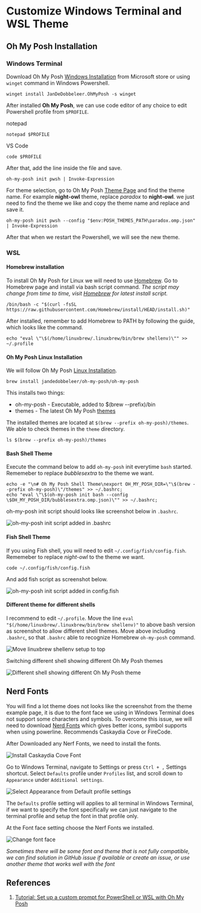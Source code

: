 # Customize Windows Terminal and WSL Theme

## Oh My Posh Installation

### Windows Terminal
Download Oh My Posh [Windows Installation](https://ohmyposh.dev/docs/installation/windows) from Microsoft store or using `winget` command in Windows Powershell.

```
winget install JanDeDobbeleer.OhMyPosh -s winget
```

After installed **Oh My Posh**, we can use code editor of any choice to edit Powershell profile from `$PROFILE`.

notepad
```
notepad $PROFILE
```

VS Code
```
code $PROFILE
```

After that, add the line inside the file and save.

```
oh-my-posh init pwsh | Invoke-Expression
```

For theme selection, go to Oh My Posh [Theme Page](https://ohmyposh.dev/docs/themes) and find the theme name. For example **night-owl** theme, replace *paradox* to **night-owl**. we just need to find the theme we like and copy the theme name and replace and save it.

```
oh-my-posh init pwsh --config "$env:POSH_THEMES_PATH\paradox.omp.json" | Invoke-Expression
```

After that when we restart the Powershell, we will see the new theme.

### WSL

#### Homebrew installation
To install Oh My Posh for Linux we will need to use [Homebrew](https://brew.sh/). Go to Homebrew page and install via bash script command. *The script may change from time to time, visit [Homebrew](https://brew.sh/) for latest install script.*

```
/bin/bash -c "$(curl -fsSL https://raw.githubusercontent.com/Homebrew/install/HEAD/install.sh)"
```

After installed, remember to add Homebrew to PATH by following the guide, which looks like the command.

```
echo "eval \"\$(/home/linuxbrew/.linuxbrew/bin/brew shellenv)\"" >> ~/.profile
```

#### Oh My Posh Linux Installation

We will follow Oh My Posh [Linux Installation](https://ohmyposh.dev/docs/installation/linux).

```
brew install jandedobbeleer/oh-my-posh/oh-my-posh
```

This installs two things:

- oh-my-posh - Executable, added to $(brew --prefix)/bin
- themes - The latest Oh My Posh [themes](https://ohmyposh.dev/docs/themes)

The installed themes are located at `$(brew --prefix oh-my-posh)/themes`. We able to check themes in the `theme` directory.

```
ls $(brew --prefix oh-my-posh)/themes
```

#### Bash Shell Theme

Execute the command below to add `oh-my-posh` init everytime `bash` started. Rememeber to replace *bubblesextra* to the theme we want.

```
echo -e "\n# Oh My Posh Shell Theme\nexport OH_MY_POSH_DIR=\"\$(brew --prefix oh-my-posh)\"/themes" >> ~/.bashrc;
echo "eval \"\$(oh-my-posh init bash --config \$OH_MY_POSH_DIR/bubblesextra.omp.json)\"" >> ~/.bashrc;
```

oh-my-posh init script should looks like screenshot below in `.bashrc`.

![oh-my-posh init script added in .bashrc](https://i.imgur.com/0GJS8sW.png)

#### Fish Shell Theme

If you using Fish shell, you will need to edit `~/.config/fish/config.fish`. Rememeber to replace *night-owl* to the theme we want.

```
code ~/.config/fish/config.fish
```

And add fish script as screenshot below.

![oh-my-posh init script added in config.fish](https://i.imgur.com/EQcPn8B.png)

#### Different theme for different shells

I recommend to edit `~/.profile`. Move the line `eval "$(/home/linuxbrew/.linuxbrew/bin/brew shellenv)"` to above bash version as screenshot to allow different shell themes. Move above including `.bashrc`, so that `.bashrc` able to recognize Homebrew `oh-my-posh` command.

![Move linuxbrew shellenv setup to top](https://i.imgur.com/LaLfz0K.png)

Switching different shell showing different Oh My Posh themes

![Different shell showing different Oh My Posh theme](https://i.imgur.com/z1XH9Nt.png)

## Nerd Fonts

You will find a lot theme does not looks like the screenshot from the theme example page, it is due to the font face we using in Windows Terminal does not support some characters and symbols. To overcome this issue, we will need to download [Nerd Fonts](https://www.nerdfonts.com/font-downloads) which gives better icons, symbol supports when using powerline. Recommends Caskaydia Cove or FireCode.

After Downloaded any Nerf Fonts, we need to install the fonts.

![Install Caskaydia Cove Font](https://i.imgur.com/8uMMlRt.png)

Go to Windows Terminal, navigate to Settings or press `Ctrl + ,` Settings shortcut. Select `Defaults` profile under `Profiles` list, and scroll down to `Appearance` under `Additional settings`.

![Select Appearance from Default profile settings](https://i.imgur.com/EWxLM9u.png)

The `Defaults` profile setting will applies to all terminal in Windows Terminal, if we want to specify the font specifically we can just navigate to the terminal profile and setup the font in that profile only.

At the Font face setting choose the Nerf Fonts we installed.

![Change font face](https://i.imgur.com/h19OQcK.png)

_Sometimes there will be some font and theme that is not fully compatible, we can find solution in GitHub issue if available or create an issue, or use another theme that works well with the font_

## References
1. [Tutorial: Set up a custom prompt for PowerShell or WSL with Oh My Posh](https://docs.microsoft.com/en-us/windows/terminal/tutorials/custom-prompt-setup#customize-your-wsl-prompt-with-oh-my-posh)